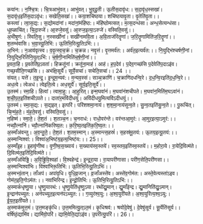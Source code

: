 

  
कया॑न:। न॒श्चि॒त्र:। चि॒त्रआभु॑वत्। आभु॑वत्। भु॒व॒दू॒ती। ऊ॒तीस॒दावृ॑ध:। स॒दा॒वृ॑ध॒स्सखा॑। स॒दावृ॑ध॒इति॑स॒दाऽवृ॑ध:। सखेति॒सखा॑।। कया॒शचि॑ष्ठया। शचि॑ष्ठयावृ॒ता। वृ॒तेति॑वृ॒ता।।  
कस्त्वा॑। त्वा॒स॒द्य:। स॒द्योमदा॑नां। मदा॑नां॒मंहि॑ष्ठ:। मंहि॑ष्ठोमत्सत्। म॒त्स॒दन्ध॑सा। अन्ध॒सेत्यन्ध॑सा। धृ॒ह्ळाचि॑त्। चि॒दा॒रुजे॑। आ॒रुजे॒वसु॑। आ॒रुज॒इत्या॒ऽरुजे॑। वस्विति॒वसु॑।।  
अ॒भीषुण॑:। स्विति॒सु। न॒स्सखी॑नां। सखी॑नामवि॒ता। अ॒वि॒ताज॑रितॄणां। ज॒रि॒तॄ॒णामिति॑ज॒रि॒तॄ॒णां।। श॒तम्भ॑वासि। भ॒वा॒स्यू॒तिभि॑:। ऊ॒तिभि॒रित्यू॒तिऽभि॑:।।  
अ॒भिन॑:। न॒आव॑वृत्स्व। व॒वृ॒त्स्व॒च॒क्रं। च॒क्रन्न। नवृ॒त्तं। वृ॒त्तमर्व॑त:। अर्व॑त॒इत्यर्व॑त:।। नि॒युद्भि॑श्चर्षणी॒नां। नि॒युद्भि॒रिति॑नि॒युत्ऽभि॑:। च॒र्ष॒णी॒नामिति॑च॒र्ष॒णी॒नां।।  
प्र॒वता॒हि। प्र॒वतेति॑प्र॒ऽवता॑। हिक्रतू॑नां। क्रतू॑ना॒माह॑। आह॑। ह॒प॒देव॑। प॒देव॒गच्छ॑सि प॒देवेति॑प॒दाऽइ॑व। गच्छ॒सीति॒गच्छ॑सि।। अभ॑क्षि॒सूर्ये॑। सूर्ये॒सचा॑। सचेति॒सचा॑।। 24 ।।  
संयत्। यत्ते॑। त॒इ॒न्द्र॒। इ॒न्द्र॒म॒न्यव॑:। म॒न्यव॒स्सं। सञ्च॒क्राणि॑। च॒क्राणि॑दधन्वि॒रे। द॒ध॒न्वि॒रइति॑द॒ध॒न्वि॒रे।। अध॒त्वे। त्वेअध॑। त्वेइति॒त्वे। अध॒सूर्ये॑। सूर्य॒इति॒सूर्ये॑।।  
उ॒तस्म॑। स्मा॒हि। हित्वां। त्वामा॒हु:। आ॒हुरित्। इन्म॒घवा॑नं। म॒घवा॑नंशचीपते। म॒घवा॑न॒मिति॑म॒घऽवा॑नं। श॒ची॒प॒त॒इति॑शचीऽपते।। दाता॑र॒मवि॑दीधयुं। अवि॑दीधयु॒मित्यवि॑ऽदीधयुं।।  
उ॒तस्म॑। स्मा॒स॒द्य:। स॒द्यइत्। इत्परि॑। परि॑शशमा॒नाय॑। श॒श॒मा॒नाय॑सुन्व॒ते। सु॒न्व॒तइति॑सु॒न्व॒ते।। पु॒रूचि॑त्। चि॒न्मं॒ह॒ते॒। मं॒ह॒ते॒वसु॑। वस्विति॒वसु॑।।  
न॒हिष्म॑। स्मा॒ते॒। ते॒श॒तं । श॒तञ्च॒न। च॒नराध॑:। राधो॒वर॑न्ते। वर॑न्तआ॒मुर॑:। आ॒मुर॒इत्या॒ऽमुर॑:।। नच्यौ॒त्नानि॑। च्यौ॒त्नानि॑करिष्य॒त:। क॒रि॒ष्य॒तइति॑क॒रि॒ष्य॒त:।।  
अ॒स्माँअ॑वन्तु। अ॒व॒न्तु॒ते॒। ते॒श॒तं। श॒तम॒स्मान्। अ॒स्मान्त्स॒हस्रं॑। स॒हस्र॑मू॒तय॑:। ऊ॒तय॒इत्यू॒तय॑:।। अ॒स्मान्विश्वा॑:। विश्वा॑अ॒भिष्ट॑य॒इत्य॒भिष्ट॑य:।। 25।।  
अ॒स्माँइ॒ह। इ॒हावृ॑णीष्व। वृ॒णी॒ष्व॒स॒ख्याय॑। स॒ख्याय॑स्व॒स्तये॑। स्व॒स्तय॒इति॑स्व॒स्तये॑।। म॒होरा॒ये। रा॒येदि॒वित्म॑ते। दि॒वित्म॑त॒इति॑दि॒वित्म॑ते।।  
अ॒स्माँअ॑विढ्ढि। अ॒वि॒ढ्ढि॒वि॒श्वहा॑। वि॒श्वहेन्द्र॑। इ॒न्द्र॒रा॒या। रा॒यापरी॑णासा। परी॑ण॒सेति॒परी॑णसा।। अ॒स्मान्विश्वा॑भिः। विश्वा॑भिरू॒तिभि॑:। ऊ॒तिभि॒रित्यू॒तिऽभिः॑।।  
अ॒स्मभ्यं॒तान्। ताँअप॑। अपा॑वृधि। वृ॒धि॒व्र॒जान्। व्र॒जाँअस्ते॑व। अस्ते॑व॒गोम॑त:। अस्ते॒वेत्यस्ता॑ऽइव। गोम॑त॒इति॒गोऽम॑त:।। नवा॑भिरिन्द्र। इ॒न्द्रो॒तिभि॑:। ऊ॒तिभि॒रित्यू॒तिऽभि॑:।।  
अ॒स्माकं॑धृष्णु॒या। धृ॒ष्णु॒यारथ॑:। धृ॒ष्णु॒येति॑धृ॒ष्णु॒ऽया। रथो॑द्यु॒मान्। द्यु॒माँइ॑न्द्र। द्यु॒मानिति॑द्यु॒ऽमान्। इ॒न्द्रान॑पच्युत:। अन॑पच्युत॒इत्यन॑पऽच्युत:।। ग॒व्युर॑श्व॒यु:। अ॒श्व॒युरी॑यते। अ॒श्व॒युरि॑त्य॒श्व॒ऽयु:। ई॒य॒त॒इती॑यते।।  
अ॒स्माक॑मुत्त॒मं। उ॒त्त॒मङ्कृ॑धि। उ॒त्त॒ममित्यु॒त्ऽत॒मं। कृ॒धिश्रव॑:। श्रवो॑दे॒वेषु॑। दे॒वेषु॑सूर्य। सू॒र्येति॑सूर्य।। वर्षि॑ष्ठं॒द्यामि॑व। द्यामि॑वो॒परि॑। द्यामि॒वेति॒द्यांऽइ॑व। उ॒परीत्यु॒परि॑।। 26।।  
